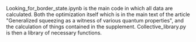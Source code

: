 Looking_for_border_state.ipynb is the main code in which all data are calculated. 
Both the optimization itself which is in the main text of the article "Generalized squeezing as a witness of various quantum properties", and the calculation of things contained in the supplement. 
Collective_library.py is then a library of necessary functions.
